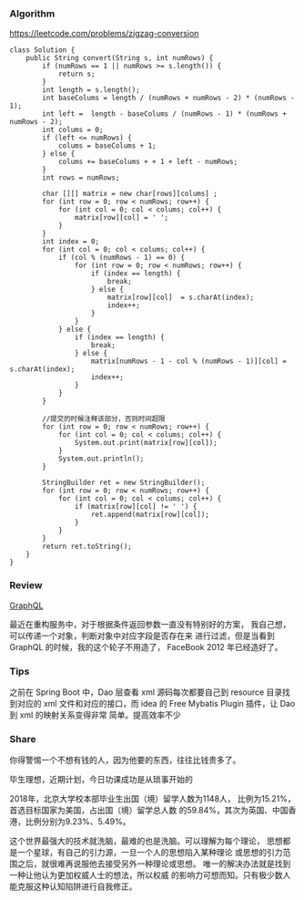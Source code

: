 
### Algorithm

https://leetcode.com/problems/zigzag-conversion

```
class Solution {
    public String convert(String s, int numRows) {
        if (numRows == 1 || numRows >= s.length()) {
            return s;
        }
        int length = s.length();
        int baseColums = length / (numRows + numRows - 2) * (numRows - 1);
        int left =  length - baseColums / (numRows - 1) * (numRows + numRows - 2);
        int colums = 0;
        if (left <= numRows) {
            colums = baseColums + 1;
        } else {
            colums += baseColums + + 1 + left - numRows;
        }
        int rows = numRows;

        char [][] matrix = new char[rows][colums] ;
        for (int row = 0; row < numRows; row++) {
            for (int col = 0; col < colums; col++) {
                matrix[row][col] = ' ';
            }
        }
        int index = 0;
        for (int col = 0; col < colums; col++) {
            if (col % (numRows - 1) == 0) {
                for (int row = 0; row < numRows; row++) {
                    if (index == length) {
                        break;
                    } else {
                        matrix[row][col]  = s.charAt(index);
                        index++;
                    }
                }
            } else {
                if (index == length) {
                    break;
                } else {
                    matrix[numRows - 1 - col % (numRows - 1)][col] = s.charAt(index);
                    index++;
                }
            }
        }

        //提交的时候注释该部分，否则时间超限
        for (int row = 0; row < numRows; row++) {
            for (int col = 0; col < colums; col++) {
                System.out.print(matrix[row][col]);
            }
            System.out.println();
        }

        StringBuilder ret = new StringBuilder();
        for (int row = 0; row < numRows; row++) {
            for (int col = 0; col < colums; col++) {
                if (matrix[row][col] != ' ') {
                    ret.append(matrix[row][col]);
                }
            }
        }
        return ret.toString();
    }
}
```


### Review

[GraphQL](https://www.graphql.com/)

最近在重构服务中，对于根据条件返回参数一直没有特别好的方案，
我自己想，可以传递一个对象，判断对象中对应字段是否存在来
进行过滤，但是当看到 GraphQL 的时候，我的这个轮子不用造了，
FaceBook 2012 年已经造好了。

### Tips

之前在 Spring Boot 中，Dao 层查看 xml 源码每次都要自己到
resource 目录找到对应的 xml 文件和对应的接口，而 idea 的
Free Mybatis Plugin 插件，让 Dao 到 xml 的映射关系变得非常
简单。提高效率不少

### Share

你得警惕一个不想有钱的人，因为他要的东西，往往比钱贵多了。

毕生理想，近期计划，今日功课成功是从琐事开始的

2018年，北京大学校本部毕业生出国（境）留学人数为1148人，
比例为15.21%，首选目标国家为美国，占出国（境）留学总人数
的59.84%，其次为英国、中国香港，比例分别为9.23%、5.49%。

这个世界最强大的技术就洗脑，最难的也是洗脑。可以理解为每个理论，
思想都是一个星球，有自己的引力源，一旦一个人的思想陷入某种理论
或思想的引力范围之后，就很难再说服他去接受另外一种理论或思想。
唯一的解决办法就是找到一种让他认为更加权威人士的想法，所以权威
的影响力可想而知。只有极少数人能克服这种认知陷阱进行自我修正。
